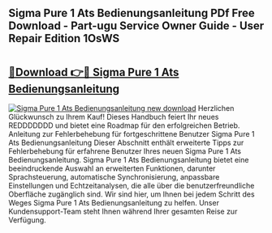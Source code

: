 ## Sigma Pure 1 Ats Bedienungsanleitung PDf Free Download - Part-ugu Service Owner Guide - User Repair Edition 1OsWS

# <h2><a href="http://df3pyo3.blite.top/?on=Sigma+Pure+1+Ats+Bedienungsanleitung">🔗Download 👉🔴 Sigma Pure 1 Ats Bedienungsanleitung</a></h2>

[![Sigma Pure 1 Ats Bedienungsanleitung new download](https://i.imgur.com/lujVjoI.png)](http://df3pyo3.blite.top/?on=Sigma+Pure+1+Ats+Bedienungsanleitung)
Herzlichen Glückwunsch zu Ihrem Kauf! Dieses Handbuch feiert Ihr neues REDDDDDDD und bietet eine Roadmap für den erfolgreichen Betrieb. Anleitung zur Fehlerbehebung für fortgeschrittene Benutzer Sigma Pure 1 Ats Bedienungsanleitung Dieser Abschnitt enthält erweiterte Tipps zur Fehlerbehebung für erfahrene Benutzer Ihres neuen Sigma Pure 1 Ats Bedienungsanleitung. Sigma Pure 1 Ats Bedienungsanleitung bietet eine beeindruckende Auswahl an erweiterten Funktionen, darunter Sprachsteuerung, automatische Synchronisierung, anpassbare Einstellungen und Echtzeitanalysen, die alle über die benutzerfreundliche Oberfläche zugänglich sind. Wir sind hier, um Ihnen bei jedem Schritt des Weges Sigma Pure 1 Ats Bedienungsanleitung zu helfen. Unser Kundensupport-Team steht Ihnen während Ihrer gesamten Reise zur Verfügung.

